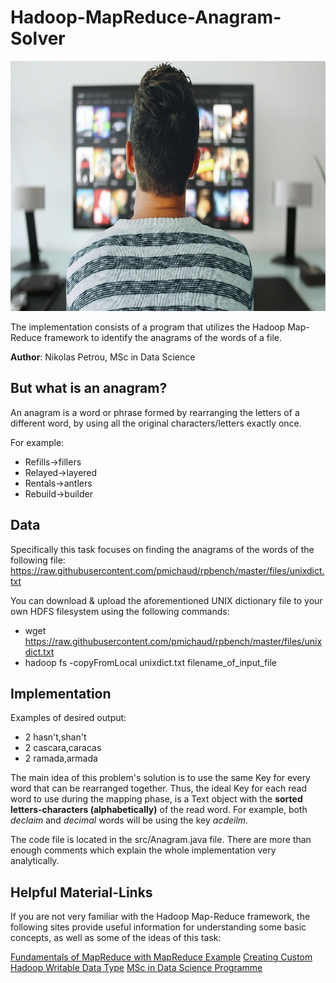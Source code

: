 # Hadoop-MapReduce-Anagram-Solver

<p align="center">
  <img src="https://github.com/nikopetr/EDA-and-Sentiment-Analysis-on-IMDB-Dataset/blob/main/tv-gcd05f2dbf_1920.jpg" width="800" height="400"/>
</p>

The implementation consists of a program that utilizes the Hadoop Map-Reduce framework to identify the anagrams of the words of a file.

**Author**: Nikolas Petrou, MSc in Data Science


## But what is an anagram?
An anagram is a word or phrase formed by rearranging the letters of a different word, by using all the original characters/letters exactly once.

For example:
- Refills→fillers
- Relayed→layered
- Rentals→antlers
- Rebuild→builder


## Data 
Specifically this task focuses on finding the anagrams of the words of the following file: https://raw.githubusercontent.com/pmichaud/rpbench/master/files/unixdict.txt

You can download & upload the aforementioned UNIX dictionary file to your own HDFS filesystem using the following commands:
- wget https://raw.githubusercontent.com/pmichaud/rpbench/master/files/unixdict.txt
- hadoop fs -copyFromLocal unixdict.txt filename_of_input_file


## Implementation
Examples of desired output:
- 2 hasn't,shan't
- 2 cascara,caracas
- 2 ramada,armada

The main idea of this problem's solution is to use the same Key for every word that can be rearranged together. Thus, the ideal Key for each read word to use during the mapping phase, is a Text object with the **sorted letters-characters (alphabetically)** of the read word. For example, both _declaim_ and _decimal_ words will be using the key _acdeilm_.

The code file is located in the src/Anagram.java file. There are more than enough comments which explain the whole implementation very analytically.

## Helpful Material-Links
If you are not very familiar with the Hadoop Map-Reduce framework, the following sites provide useful information for understanding some basic concepts, as well as some of the ideas of this task:

[Fundamentals of MapReduce with MapReduce Example](https://medium.com/edureka/mapreduce-tutorial-3d9535ddbe7c)
[Creating Custom Hadoop Writable Data Type](http://hadooptutorial.info/creating-custom-hadoop-writable-data-type/)
[MSc in Data Science Programme](https://datascience.cy/)
